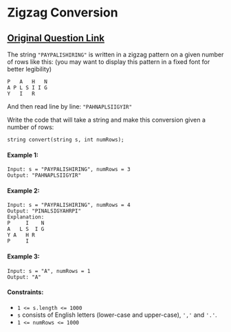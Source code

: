 # Zigzag Conversion
## [Original Question Link](https://leetcode.com/problems/zigzag-conversion/)

The string ```"PAYPALISHIRING"``` is written in a zigzag pattern on a given number of rows like this: (you may want to display this pattern in a fixed font for better legibility)
```
P   A   H   N
A P L S I I G
Y   I   R
```
And then read line by line: ```"PAHNAPLSIIGYIR"```

Write the code that will take a string and make this conversion given a number of rows:
```
string convert(string s, int numRows);
```

#### Example 1:
```
Input: s = "PAYPALISHIRING", numRows = 3
Output: "PAHNAPLSIIGYIR"
```

#### Example 2:
```
Input: s = "PAYPALISHIRING", numRows = 4
Output: "PINALSIGYAHRPI"
Explanation:
P     I    N
A   L S  I G
Y A   H R
P     I
```

#### Example 3:
```
Input: s = "A", numRows = 1
Output: "A"
```

#### Constraints:
* ```1 <= s.length <= 1000```
* ```s``` consists of English letters (lower-case and upper-case), ```','``` and ```'.'```.
* ```1 <= numRows <= 1000```